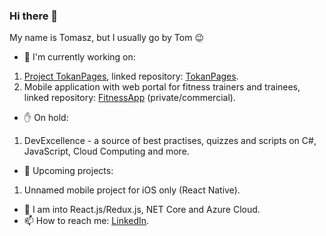 ### Hi there 👋

My name is Tomasz, but I usually go by Tom 😉

- 🔭  I'm currently working on:
1. [Project TokanPages](https://github.com/users/TomaszKandula/projects/7), linked repository: [TokanPages](https://github.com/TomaszKandula/TokanPages).
1. Mobile application with web portal for fitness trainers and trainees, linked repository: [FitnessApp](https://github.com/TomaszKandula/FitnessApp) (private/commercial).

- ✋ On hold:
1. DevExcellence - a source of best practises, quizzes and scripts on C#, JavaScript, Cloud Computing and more.

- 🧭  Upcoming projects:
1. Unnamed mobile project for iOS only (React Native).

- 🌱  I am into React.js/Redux.js, NET Core and Azure Cloud.
- 📫  How to reach me: [LinkedIn](https://www.linkedin.com/in/tomaszkandula/).
